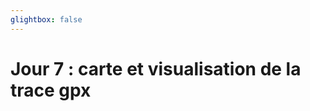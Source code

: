 ```yaml
---
glightbox: false
---
```


# Jour 7 : carte et visualisation de la trace gpx

<style> #map { width: auto; height: 400px; margin: 0;} </style>

<div id="map"></div>

<script> 
var mygpxurl = "/f3/fr/assets/gpx/GPX7.gpx";
</script>

<script src="/f3/fr/javascripts/mygpx.js"> </script>
